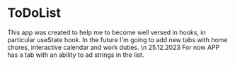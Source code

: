 # ToDoList
This app was created to help me to become well versed in hooks, in particular useState hook. In the future I'm going to add new tabs with home chores, interactive calendar and work duties. \n 
25.12.2023
For now APP has a tab with an ability to ad strings in the list. 
